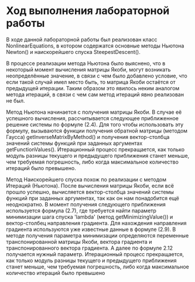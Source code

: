 # Ход выполнения лабораторной работы

  В ходе данной лабораторной работы был реализован класс NonlinearEquations, в котором содержатся основные методы Ньютона Newton() и наискорейшего спуска SteepestDescent(). 

   В процессе реализации метода Ньютона было выяснено, что в некоторый момент вычисления матрицы Якоби, могут возникать неопределённые значение, в связи с чем было добавлено условие, что если такой случай имел место быть, то матрица Якоби остаётся от предыдущей итерации. Таким образом это явилось неким аналогом метода итераций, в связи с чем сам метод итераций явно реализован не был. 


Метод Ньютона начинается с получения матрицы Якоби. В случае её успешного вычисления, рассчитывается следующее приближенное решение системы по формуле (2.4). Для того чтобы использовать эту формулу, вызываются функции получения обратной матрицы (методом Гаусса)  getInverseMatrixByMethod() и  получения вектор-столбца значений системы функций при заданных аргументах getFunctionValues(). Итерационный процесс прекращается, как только модуль разницы текущего и предыдущего приближения станет меньше, чем требуемая погрешность, либо когда максимальное количество итераций было превышено.


Метод Наискорейшего спуска похож по реализации с методом Итераций (Ньютона). После вычисления матрицы Якоби, если всё прошло успешно, вычисляется вектор-столбца значений системы функций при заданных аргументах, так как он нам понадобится ещё неоднократно. В момент получения следующего приближения используется формула (2.7), где требуется найти параметр минимизации шага спуска 'lambda'  (метод getMinimizingValue()) и вектор-столбец направления градиента.  Для нахождения направления градиента используются уже известные данные в формуле (2.9).  В методе получения параметра минимизации определяются переменные транспонированной матрицы Якоби, вектора градиента и транспонированного вектора градиента. А далее по формуле 2.12 получается нужный параметр.  Итерационный процесс прекращается, как только модуль разницы текущего и предыдущего приближения станет меньше, чем требуемая погрешность, либо когда максимальное количество итераций было превышено
